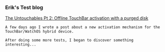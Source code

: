 ### Erik's Test blog

[The Untouchables Pt 2: Offline TouchBar activation with a purged disk](http://blog.eriknicolasgomez.com/untouchables_pt_2)

```
A few days ago I wrote a post about a new activation mechanism for the TouchBar/WatchOS hybrid device.

After doing some more tests, I began to discover something interesting...
```
